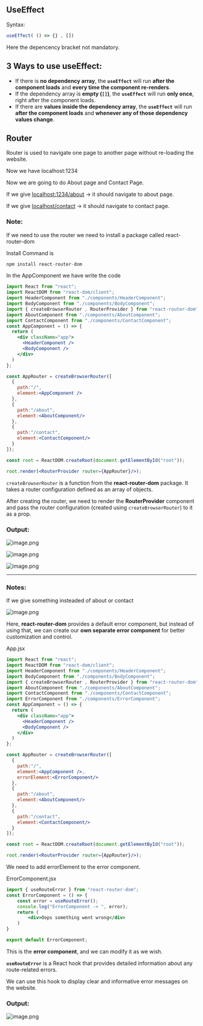 ## UseEffect

Syntax:

```jsx
useEffect( () => {} , []) 
```

Here the depencency bracket not mandatory.

## 3 Ways to use useEffect:

- If there is **no dependency array**, the **`useEffect`** will run **after the component loads** and **every time the component re-renders**.
- If the dependency array is **empty (`[]`)**, the **`useEffect`** will run **only once**, right after the component loads.
- If there are **values inside the dependency array**, the **`useEffect`** will run **after the component loads** and **whenever any of those dependency values change**.

## Router

Router is used to navigate one page to another page without re-loading the website.

Now we have localhost:1234

Now we are going to do About page and Contact Page.

If we give [localhost:1234/about](http://localhost:1234/about) → it should navigate to about page.

If we give [localhost/contact](http://localhost/contact) → it should navigate to contact page.

### Note:

If we need to use the router we need to install a package called react-router-dom

Install Command is

```jsx
npm install react-router-dom
```

In the AppComponent we have write the code

```jsx
import React from "react";
import ReactDOM from "react-dom/client";
import HeaderComponent from "./components/HeaderComponent";
import BodyComponent from "./components/BodyComponent";
import { createBrowserRouter , RouterProvider } from "react-router-dom";
import AboutComponent from "./components/AboutComponent";
import ContactComponent from "./components/ContactComponent";
const AppComponent = () => {
  return (
    <div className="app">
      <HeaderComponent />
      <BodyComponent />
    </div>
  )
};

const AppRouter = createBrowserRouter([
  {
    path:"/",
    element:<AppComponent />
  },
  {
    path:"/about",
    element:<AboutComponent/>
  },
  {
    path:"/contact",
    element:<ContactComponent/>
  }
]);

const root = ReactDOM.createRoot(document.getElementById("root"));

root.render(<RouterProvider router={AppRouter}/>);
```

`createBrowserRouter` is a function from the **react-router-dom** package. It takes a router configuration defined as an array of objects.

After creating the router, we need to render the **RouterProvider** component and pass the router configuration (created using `createBrowserRouter`) to it as a prop.

### Output:

![image.png](attachment:0340aaad-c608-458b-91f4-30228d58c4a0:image.png)

![image.png](attachment:18ec9119-bf9b-4ba6-854c-6e31a2286d81:image.png)

![image.png](attachment:234d9767-6316-4d9a-8cee-0b84c0404833:image.png)

---

### Notes:

If we give something insteaded of about or contact

![image.png](attachment:f302958c-e35f-4784-ba3c-231eca4bf72e:image.png)

Here, **react-router-dom** provides a default error component, but instead of using that, we can create our **own separate error component** for better customization and control.

App.jsx

```jsx
import React from "react";
import ReactDOM from "react-dom/client";
import HeaderComponent from "./components/HeaderComponent";
import BodyComponent from "./components/BodyComponent";
import { createBrowserRouter , RouterProvider } from "react-router-dom";
import AboutComponent from "./components/AboutComponent";
import ContactComponent from "./components/ContactComponent";
import ErrorComponent from "./components/ErrorComponent";
const AppComponent = () => {
  return (
    <div className="app">
      <HeaderComponent />
      <BodyComponent />
    </div>
  )
};

const AppRouter = createBrowserRouter([
  {
    path:"/",
    element:<AppComponent />,
    errorElement:<ErrorComponent/>
  },
  {
    path:"/about",
    element:<AboutComponent/>
  },
  {
    path:"/contact",
    element:<ContactComponent/>
  }
]);

const root = ReactDOM.createRoot(document.getElementById("root"));

root.render(<RouterProvider router={AppRouter}/>);
```

We need to add errorElement to the error component.

ErrorComponent.jsx

```jsx
import { useRouteError } from "react-router-dom";
const ErrorComponent = () => {
    const error = useRouteError();
    console.log("ErrorComponent -> ", error);
    return (
        <div>Oops something went wrong</div>
    )
}

export default ErrorComponent;
```

This is the **error component**, and we can modify it as we wish.

**`useRouteError`** is a React hook that provides detailed information about any route-related errors.

We can use this hook to display clear and informative error messages on the website.

### Output:

![image.png](attachment:b97592dd-0279-451e-97fc-1ae7036301fe:image.png)